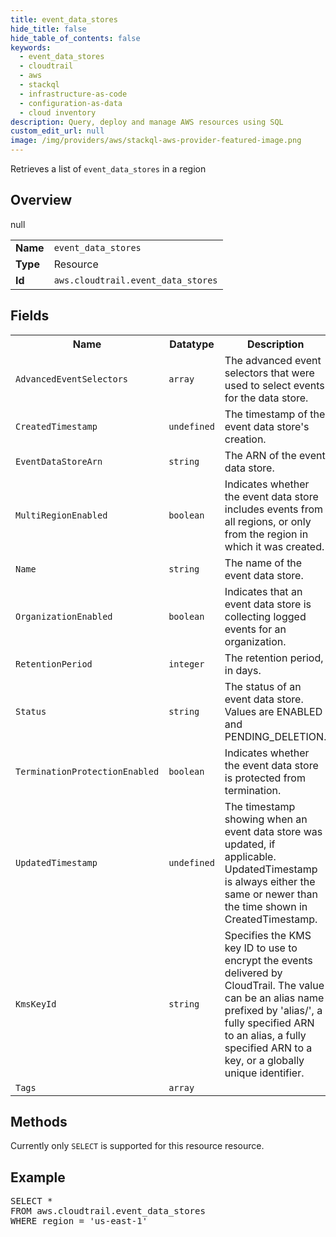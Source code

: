```yaml
---
title: event_data_stores
hide_title: false
hide_table_of_contents: false
keywords:
  - event_data_stores
  - cloudtrail
  - aws
  - stackql
  - infrastructure-as-code
  - configuration-as-data
  - cloud inventory
description: Query, deploy and manage AWS resources using SQL
custom_edit_url: null
image: /img/providers/aws/stackql-aws-provider-featured-image.png
---
```

Retrieves a list of <code>event_data_stores</code> in a region

## Overview
<table><tbody>
<tr><td><b>Name</b></td><td><code>event_data_stores</code></td></tr>
<tr><td><b>Type</b></td><td>Resource</td></tr>
null
<tr><td><b>Id</b></td><td><code>aws.cloudtrail.event_data_stores</code></td></tr>
</tbody></table>

## Fields
<table><tbody>
<tr><th>Name</th><th>Datatype</th><th>Description</th></tr>
<tr><td><code>AdvancedEventSelectors</code></td><td><code>array</code></td><td>The advanced event selectors that were used to select events for the data store.</td></tr><tr><td><code>CreatedTimestamp</code></td><td><code>undefined</code></td><td>The timestamp of the event data store's creation.</td></tr><tr><td><code>EventDataStoreArn</code></td><td><code>string</code></td><td>The ARN of the event data store.</td></tr><tr><td><code>MultiRegionEnabled</code></td><td><code>boolean</code></td><td>Indicates whether the event data store includes events from all regions, or only from the region in which it was created.</td></tr><tr><td><code>Name</code></td><td><code>string</code></td><td>The name of the event data store.</td></tr><tr><td><code>OrganizationEnabled</code></td><td><code>boolean</code></td><td>Indicates that an event data store is collecting logged events for an organization.</td></tr><tr><td><code>RetentionPeriod</code></td><td><code>integer</code></td><td>The retention period, in days.</td></tr><tr><td><code>Status</code></td><td><code>string</code></td><td>The status of an event data store. Values are ENABLED and PENDING_DELETION.</td></tr><tr><td><code>TerminationProtectionEnabled</code></td><td><code>boolean</code></td><td>Indicates whether the event data store is protected from termination.</td></tr><tr><td><code>UpdatedTimestamp</code></td><td><code>undefined</code></td><td>The timestamp showing when an event data store was updated, if applicable. UpdatedTimestamp is always either the same or newer than the time shown in CreatedTimestamp.</td></tr><tr><td><code>KmsKeyId</code></td><td><code>string</code></td><td>Specifies the KMS key ID to use to encrypt the events delivered by CloudTrail. The value can be an alias name prefixed by 'alias/', a fully specified ARN to an alias, a fully specified ARN to a key, or a globally unique identifier.</td></tr><tr><td><code>Tags</code></td><td><code>array</code></td><td></td></tr>
</tbody></table>

## Methods
Currently only <code>SELECT</code> is supported for this resource resource.

## Example
<pre>
SELECT * 
FROM aws.cloudtrail.event_data_stores
WHERE region = 'us-east-1'
</pre>
